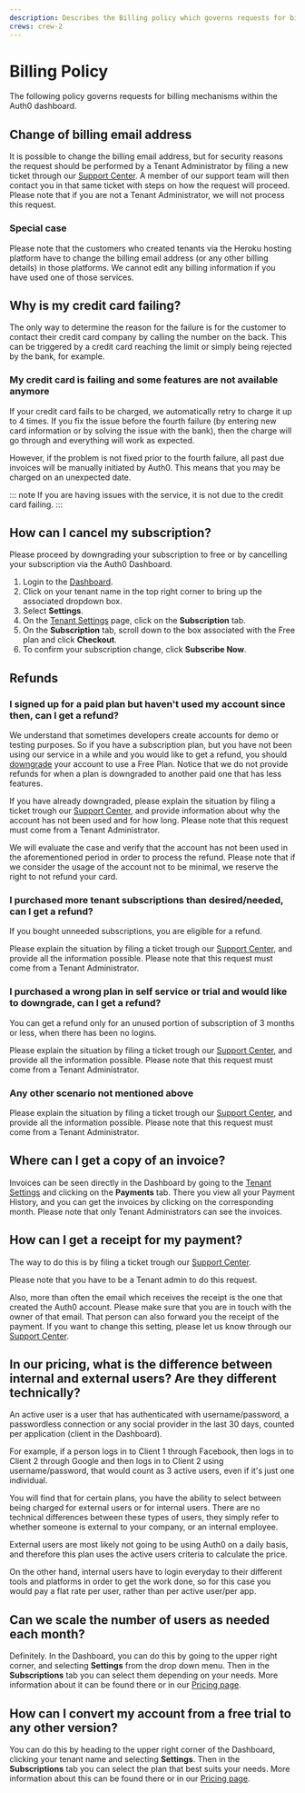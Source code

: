 ```yaml
---
description: Describes the Billing policy which governs requests for billing mechanisms within the Auth0 dashboard
crews: crew-2
---
```


# Billing Policy

The following policy governs requests for billing mechanisms within the Auth0 dashboard.

## Change of billing email address

It is possible to change the billing email address, but for security reasons the request should be performed by a Tenant Administrator by filing a new ticket through our [Support Center](${env.DOMAIN_URL_SUPPORT}). A member of our support team will then contact you in that same ticket with steps on how the request will proceed.
Please note that if you are not a Tenant Administrator, we will not process this request.

### Special case

Please note that the customers who created tenants via the Heroku hosting platform have to change the billing email address (or any other billing details) in those platforms. We cannot edit any billing information if you have used one of those services.

## Why is my credit card failing?

The only way to determine the reason for the failure is for the customer to contact their credit card company by calling the number on the back. This can be triggered by a credit card reaching the limit or simply being rejected by the bank, for example.

### My credit card is failing and some features are not available anymore

If your credit card fails to be charged, we automatically retry to charge it up to 4 times. If you fix the issue before the fourth failure (by entering new card information or by solving the issue with the bank), then the charge will go through and everything will work as expected.

However, if the problem is not fixed prior to the fourth failure, all past due invoices will be manually initiated by Auth0. This means that you may be charged on an unexpected date.

::: note
If you are having issues with the service, it is not due to the credit card failing.
:::

## How can I cancel my subscription?

Please proceed by downgrading your subscription to free or by cancelling your subscription via the Auth0 Dashboard.

1. Login to the [Dashboard](${manage_url}).
2. Click on your tenant name in the top right corner to bring up the associated dropdown box.
3. Select **Settings**.
4. On the [Tenant Settings](${manage_url}/#/tenant/) page, click on the **Subscription** tab.
5. On the **Subscription** tab, scroll down to the box associated with the Free plan and click **Checkout**.
6. To confirm your subscription change, click **Subscribe Now**.

## Refunds

### I signed up for a paid plan but haven't used my account since then, can I get a refund?

We understand that sometimes developers create accounts for demo or testing purposes. So if you have a subscription plan, but you have not been using our service in a while and you would like to get a refund, you should [downgrade](/tutorials/cancel-paid-subscriptions#downgrade-a-paid-subscription-to-a-free-subscription) your account to use a Free Plan. Notice that we do not provide refunds for when a plan is downgraded to another paid one that has less features.

If you have already downgraded, please explain the situation by filing a ticket trough our [Support Center](${env.DOMAIN_URL_SUPPORT}), and provide information about why the account has not been used and for how long. Please note that this request must come from a Tenant Administrator.

We will evaluate the case and verify that the account has not been used in the aforementioned period in order to process the refund. Please note that if we consider the usage of the account not to be minimal, we reserve the right to not refund your card.

### I purchased more tenant subscriptions than desired/needed, can I get a refund?

If you bought unneeded subscriptions, you are eligible for a refund. 

Please explain the situation by filing a ticket trough our [Support Center](${env.DOMAIN_URL_SUPPORT}), and provide all the information possible. Please note that this request must come from a Tenant Administrator.

### I purchased a wrong plan in self service or trial and would like to downgrade, can I get a refund?

You can get a refund only for an unused portion of subscription of 3 months or less, when there has been no logins. 

Please explain the situation by filing a ticket trough our [Support Center](${env.DOMAIN_URL_SUPPORT}), and provide all the information possible. Please note that this request must come from a Tenant Administrator.

### Any other scenario not mentioned above

Please explain the situation by filing a ticket trough our [Support Center](${env.DOMAIN_URL_SUPPORT}), and provide all the information possible. Please note that this request must come from a Tenant Administrator.

## Where can I get a copy of an invoice?

Invoices can be seen directly in the Dashboard by going to the [Tenant Settings](${manage_url}/#/tenant/) and clicking on the **Payments** tab. There you view all your Payment History, and you can get the invoices by clicking on the corresponding month. Please note that only Tenant Administrators can see the invoices.

## How can I get a receipt for my payment?

The way to do this is by filing a ticket trough our [Support Center](${env.DOMAIN_URL_SUPPORT}).

Please note that you have to be a Tenant admin to do this request.

Also, more than often the email which receives the receipt is the one that created the Auth0 account. Please make sure that you are in touch with the owner of that email. That person can also forward you the receipt of the payment. If you want to change this setting, please let us know through our [Support Center](${env.DOMAIN_URL_SUPPORT}).

## In our pricing, what is the difference between internal and external users? Are they different technically?

An active user is a user that has authenticated with username/password, a passwordless connection or any social provider in the last 30 days, counted per application (client in the Dashboard).

For example, if a person logs in to Client 1 through Facebook, then logs in to Client 2 through Google and then logs in to Client 2 using username/password, that would count as 3 active users, even if it's just one individual.

You will find that for certain plans, you have the ability to select between being charged for external users or for internal users. There are no technical differences between these types of users, they simply refer to whether someone is external to your company, or an internal employee.

External users are most likely not going to be using Auth0 on a daily basis, and therefore this plan uses the active users criteria to calculate the price.

On the other hand, internal users have to login everyday to their different tools and platforms in order to get the work done, so for this case you would pay a flat rate per user, rather than per active user/per app.

## Can we scale the number of users as needed each month?

Definitely. In the Dashboard, you can do this by going to the upper right corner, and selecting **Settings** from the drop down menu. Then in the **Subscriptions** tab you can select them depending on your needs. More information about it can be found there or in our [Pricing page](https://auth0.com/pricing/).

## How can I convert my account from a free trial to any other version?

You can do this by heading to the upper right corner of the Dashboard, clicking your tenant name and selecting **Settings**. Then in the **Subscriptions** tab you can select the plan that best suits your needs. More information about this can be found there or in our [Pricing page](https://auth0.com/pricing/).
